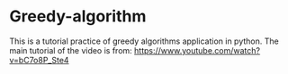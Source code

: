 # Greedy-algorithm
This is a tutorial practice of greedy algorithms application in python. The main tutorial of the video is from: https://www.youtube.com/watch?v=bC7o8P_Ste4
